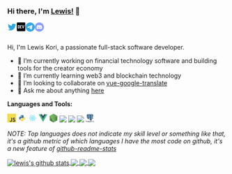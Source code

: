 ### Hi there, I'm [Lewis!](https://lewiskori.com) 👋

<a href="https://twitter.com/lewis_kihiu">
  <img align="left" alt="lewis_kori_twitter | Twitter" width="21px" src="https://raw.githubusercontent.com/lewis-kori/lewis-kori/main/assets/images/twitter.svg" />
</a>

<a href="https://dev.to/lewiskori">
  <img align="left" alt="lewis_kori_devto | Devto" width="21px" src="https://raw.githubusercontent.com/lewis-kori/lewis-kori/main/assets/images/devto.svg" />
</a>

<a href="https://t.me/lewiskori">
  <img align="left" alt="lewis_kori_telegram" width="21px" src="https://raw.githubusercontent.com/lewis-kori/lewis-kori/main/assets/images/telegram.svg" />
</a>

<a href="https://discordapp.com/users/twinself#3999">
  <img align="left" alt="lewis_kori_discord" width="21px" src="https://raw.githubusercontent.com/lewis-kori/lewis-kori/main/assets/images/discord-round.svg" />
</a>

<br />
<br />

Hi, I'm Lewis Kori, a passionate full-stack software developer.

- 🔭 I’m currently working on financial technology software and building tools for the creator economy
- 🌱 I’m currently learning web3 and blockchain technology
- 👯 I’m looking to collaborate on [vue-google-translate](https://github.com/lewis-kori/vue-google-translate)
- 💬 Ask me about anything [here](https://github.com/lewis-kori/lewis-kori/issues)

**Languages and Tools:**

<a href="https://developer.mozilla.org/en-US/docs/Web/JavaScript" target="_blank"><code><img height="20" src="https://raw.githubusercontent.com/github/explore/80688e429a7d4ef2fca1e82350fe8e3517d3494d/topics/javascript/javascript.png"></code></a>
<a href="https://www.python.org" target="_blank"><code><img height="20" src="https://raw.githubusercontent.com/github/explore/80688e429a7d4ef2fca1e82350fe8e3517d3494d/topics/python/python.png"></code></a>
<a href="http://reactjs.org/" target="_blank"><code><img height="20" src="https://raw.githubusercontent.com/github/explore/80688e429a7d4ef2fca1e82350fe8e3517d3494d/topics/react/react.png"></code></a>
<a href="https://vuejs.org/" target="_blank"><code><img height="20" src="https://raw.githubusercontent.com/github/explore/5c058a388828bb5fde0bcafd4bc867b5bb3f26f3/topics/vue/vue.png"></code></a>
<a href="https://nodejs.org/" target="_blank"><code><img height="20" src="https://raw.githubusercontent.com/github/explore/80688e429a7d4ef2fca1e82350fe8e3517d3494d/topics/nodejs/nodejs.png"></code></a>
<a href="https://nextjs.org/" target="_blank"><code><img height="20" src="https://camo.githubusercontent.com/300c2986a53648631c34798554da7cde3779de253b02a15da6bccc59ea9f0317/68747470733a2f2f63646e2e776f726c64766563746f726c6f676f2e636f6d2f6c6f676f732f6e6578746a732d332e737667"></code></a>
<a href="https://nuxtjs.org/" target="_blank"><code><img height="20" src="https://camo.githubusercontent.com/faa52408def7e90dd8b2c84a09a62bf675ba11152395c61dae6a131458fbbae8/68747470733a2f2f7777772e766563746f726c6f676f2e7a6f6e652f6c6f676f732f6e7578746a732f6e7578746a732d69636f6e2e737667"></code></a>
<a href="https://gridsome.org" target="_blank"><code><img height="20" src="https://camo.githubusercontent.com/4caac8c197c4342ca3f38fad51f8afd8a411aa7a62438886815f8f12f8d90050/68747470733a2f2f7777772e766563746f726c6f676f2e7a6f6e652f6c6f676f732f67726964736f6d652f67726964736f6d652d69636f6e2e737667"></code></a>
<a href="https://www.postgresql.org/" target="_blank"><code><img height="20" src="https://raw.githubusercontent.com/devicons/devicon/master/icons/postgresql/postgresql-original-wordmark.svg"></code></a>

_NOTE: Top languages does not indicate my skill level or something like that, it's a github metric of which languages I have the most code on github, it's a new feature of [github-readme-stats](https://github.com/anuraghazra/github-readme-stats)_

<a href="https://github.com/anuraghazra/github-readme-stats">
  <img align="center" src="https://github-readme-stats.vercel.app/api?username=lewis-kori&show_icons=true&include_all_commits=true&count_private=true&theme=material-palenight" alt="lewis's github stats" />
</a>
<a href="https://github.com/anuraghazra/github-readme-stats">
  <img align="center" src="https://github-readme-stats.vercel.app/api/top-langs/?username=lewis-kori&count_private=true&layout=compact&theme=material-palenight" />
</a>

<a href="https://github.com/lewis-kori/vue-google-translate">
  <img align="center" src="https://github-readme-stats.vercel.app/api/pin/?username=lewis-kori&repo=vue-google-translate&theme=material-palenight" />
</a>

<a href="https://github.com/lewis-kori/event-scheduler">
  <img align="center" src="https://github-readme-stats.vercel.app/api/pin/?username=lewis-kori&repo=event-scheduler&theme=material-palenight" />
</a>
